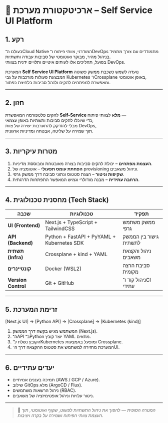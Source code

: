 # 🧩 ארכיטקטורת מערכת – Self Service UI Platform

## 1. רקע
בעולם ה־Cloud Native המודרני, צוותי פיתוח ו־DevOps מתמודדים עם צורך מתמיד  
בניהול מהיר, מבוקר ואוטומטי של סביבות עבודה ותשתיות.  
בפועל, תהליכים אלו לעיתים איטיים ותלויים ידנית בצוותי DevOps.

המערכת **Self Service UI Platform** נועדה לשמש כשכבת ממשק פשוטה  
המבצעת פעולות מורכבות על גבי Kubernetes ו־Crossplane באופן אוטומטי,  
ומאפשרת למפתחים להקים ולנהל סביבות בלחיצת כפתור.

---

## 2. חזון
להקים פלטפורמה המאפשרת **Self-Service מלא** לצוותי פיתוח —  
כדי שיוכלו להקים סביבות ותשתיות באופן עצמאי,  
מבלי להזדקק להתערבות ישירה של צוות DevOps,  
תוך שמירה על שליטה, אבטחה ומדיניות ארגונית.

---

## 3. מטרות עיקריות
1. **העצמת מפתחים** – יכולת להקים סביבות בצורה מאובטחת ומבוססת מדיניות.  
2. **הפחתת עומס תפעולי** – אוטומציה של provisioning וניהול משאבים.  
3. **שקיפות וניטור** – הצגת סטטוס ונתוני סביבה דרך ממשק גרפי.  
4. **הרחבה עתידית** – מבנה מודולרי וגמיש המאפשר התפתחות הדרגתית.

---

## 4. מחסנית טכנולוגית (Tech Stack)
| שכבה | טכנולוגיות | תפקיד |
|-------|-------------|--------|
| **UI (Frontend)** | Next.js + TypeScript + TailwindCSS | ממשק משתמש גרפי |
| **API (Backend)** | Python + FastAPI + PyYAML + Kubernetes SDK | גישור בין הממשק לתשתית |
| **תשתית (Infra)** | Crossplane + kind + YAML | ניהול והקצאת משאבים |
| **קונטיינרים** | Docker (WSL2) | סביבת הרצה מקומית |
| **Version Control** | Git + GitHub | ניהול קוד ו־CI עתידי |

---

## 5. זרימת המערכת
[Next.js UI] → [Python API] → [Crossplane] → [Kubernetes (kind)]
1. המשתמש מגיש בקשה דרך הממשק (Next.js).  
2. ה־API ב־Python יוצר קובץ YAML מתאים.  
3. הקובץ נשלח ל־Kubernetes ומופעל באמצעות Crossplane.  
4. המערכת מחזירה למשתמש את סטטוס ההקצאה דרך ה־UI.

---

## 6. יעדים עתידיים
- תמיכה בעננים אמיתיים (AWS / GCP / Azure).  
- שילוב GitOps מלא (ArgoCD / Flux).  
- ניהול הרשאות משתמשים (RBAC).  
- ניטור עלויות וניהול אופטימיזציה של משאבים.

---

> 🎯 *המטרה הסופית — להפוך את ניהול התשתיות לפשוט, שקוף ואוטומטי,
> תוך העצמת צוותי הפיתוח ושמירה על בקרה ויציבות.*

